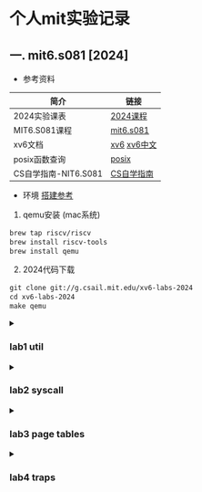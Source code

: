 # 个人mit实验记录

## 一. mit6.s081 [2024]

- 参考资料

| 简介            | 链接 |
|--------------------|--------------------------------------------|
| 2024实验课表              | [2024课程](https://pdos.csail.mit.edu/6.828/2024/schedule.html) |
| MIT6.S081课程            | [mit6.s081](https://mit-public-courses-cn-translatio.gitbook.io/mit6-s081) |
| xv6文档                  | [xv6](https://xv6-guide.github.io/xv6-riscv-book) [xv6中文](https://th0ar.gitbooks.io/xv6-chinese/content/content/chapter2.html)|
| posix函数查询             | [posix](https://man7.org/linux/man-pages/) |
| CS自学指南-NIT6.S081      | [CS自学指南](https://csdiy.wiki/%E6%93%8D%E4%BD%9C%E7%B3%BB%E7%BB%9F/MIT6.S081/) |

- 环境 [搭建参考](https://pdos.csail.mit.edu/6.S081/2024/tools.html)

1. qemu安装 (mac系统)
```
brew tap riscv/riscv
brew install riscv-tools
brew install qemu
```

2. 2024代码下载
``` git
git clone git://g.csail.mit.edu/xv6-labs-2024
cd xv6-labs-2024
make qemu
```

<details>
    <summary><h3>lab1 util</h3></summary>

- https://pdos.csail.mit.edu/6.828/2024/labs/util.html

#### 1. sleep (easy) [代码参考](./xv6-labs-2024/lab1:%20util/1.%20sleep/sleep.c)
```
调用sleep来实现休眠一定时间 实现在user/sleep.c
```

```
需要固定在Makefile文件下加入写好的 (后续就不在提示说明了 都需要添加)
UPROGS=\
    $U/_cat\
    ...
    $U/_zombie\
    $U/_sleep\

```

#### 2. pingpong (easy) [代码参考](./xv6-labs-2024/lab1:%20util/2.%20pingpong/pingpong.c)
```
使用管道 实现父子进程之间通信
1. 父进程发送数据给子进程
2. 子进程打印 printf("%d: received ping\n", getpid());
3. 子进程发送数据给父进程
4. 父进程打印 printf("%d: received pong\n", getpid());
实现在user/pingpong.c
```

- fork后 子进程默认复制父进程全部的文件描述符 需要分别各自关闭
![pingpong](./doc/mit6.s081/pingpong.png)

- [pipe](https://man7.org/linux/man-pages/man2/pipe.2.html)
- [fork](https://man7.org/linux/man-pages/man2/fork.2.html)
- [dup](https://man7.org/linux/man-pages/man2/dup.2.html)
- [getpid](https://man7.org/linux/man-pages/man2/getpid.2.html)
- [read](https://man7.org/linux/man-pages/man2/read.2.html)
- [write](https://man7.org/linux/man-pages/man2/write.2.html)
- [printf](https://man7.org/linux/man-pages/man3/fprintf.3.html)

```
    int pipe(int pipefd[2]);
    pipefd[0]读端文件描述符 pipefd[1]写端文件描述符

    pid_t fork(void);
    在父进程中返回子进程id
    在子进程中返回0确认自己是子进程
    返回-1表示错误

    int dup(int oldfd);
    成功 新建一个文件描述符 共享文件偏移和文件状态（不包括关闭)
    失败 返回-1

    pid_t getpid(void);
    回调用该函数的进程的进程ID

    ssize_t read(int fd, void buf[.count], size_t count);
    成功 返回count的字节数 遇到文件结尾会提前返回
    失败 返回-1

    ssize_t write(int fd, const void buf[.count], size_t count);
    成功 返回实际写入的字节数 可能小于count（缓冲区溢出等情况）为0表示没写入任何数据
    失败 返回-1

    int printf(const char *restrict format, ...);
    失败 返回一个负数
```

![pingpong](./doc/mit6.s081/pingpong2.jpeg)

#### 3. pingpong (moderate)/(hard) [代码参考](./xv6-labs-2024/lab1:%20util/3.%20primes/primes.c)

```
父进程给子进程发送[2,280]的数字 子进程筛掉并打印质数
实现在user/primes.c
```

![primes](./doc/mit6.s081/primes.png)

- Bell Labs and CSP Threads [参考地址](https://swtch.com/~rsc/thread/)
- [wait](https://man7.org/linux/man-pages/man2/wait.2.html)

```
sizeof
返回当前系统所占字节数 如sizeof(int)返回int类型占当前系统的字节数

pid_t wait(int *_Nullable wstatus);
wait(&wstatus)等价于waitpid(-1, &wstatus, 0)
pid = -1 表示等待任意一个子进程

true不是内置的单词 while(true)是错误的 要换while(1)

函数需要先声明在使用
如:
void handle();

int main(int argc, char const *argv[]) {
    handle();
}

void handle() {
}
```

![primes](./doc/mit6.s081/primes2.jpeg)

#### 4. find (moderate) [代码参考](./xv6-labs-2024/lab1:%20util/4.%20find/find.c)

```
实现find命令 参考user/ls.c文件
实现在user/find.c
```

- [open](https://man7.org/linux/man-pages/man2/open.2.html)
- [fstat](https://man7.org/linux/man-pages/man3/fstat.3p.html)
- [strcpy](https://man7.org/linux/man-pages/man3/strcpy.3.html)
- [memmove](https://man7.org/linux/man-pages/man3/memmove.3.html)
- [stat](https://man7.org/linux/man-pages/man2/stat.2.html)
- [strcmp](https://www.man7.org/linux/man-pages/man3/strcmp.3.html)

```
int open(const char *pathname, int flags, .../* mode_t mode */ );
成功 返回一个大于0的文件描述符

int fstat(int fildes, struct stat *buf);
成功：返回0，更新 st_uid、st_gid、st_size 和 st_mode 等字段 buf填充文件状态信息
常用字段 st_ino(文件inode编号) st_size(文件大小)

char *stpcpy(char *restrict dst, const char *restrict src);
将 src 所指向的字符串（包括字符串结束符 '\0'）复制到 dst 所指向的字符数组中

void *memmove(void dest[.n], const void src[.n], size_t n);
函数将 n 个字节从内存区域 src 复制到内存区域 dest

int stat(const char *restrict pathname,struct stat *restrict statbuf);
成功：返回0，statbuf填充有效数据

int strcmp(const char *s1, const char *s2);
0 s1=s2
>0 s1的字典序大于s2
<0 s1的字典序小于s2

struct dirent {
  ushort inum;
  char name[DIRSIZ];
};
目录也是一种特殊的文件 因此固定读dirent大小的文件就是遍历目录了

DIRSIZE默认为14大小 如果文件名超过14的话会截断
```

```
参考ls.c 如果文件名称匹配的情况就输出
如果是目录的话 就递归遍历
注意目录的拼接
// 假设path=. 下一级目录是a 则需要变成./a
strcpy(buf, path); // buf -> .
p = buf+strlen(buf);
*p = '/';
p++; // buf -> ./
memmove(p, de.name, DIRSIZ); // buf -> ./a
p[DIRSIZ] = 0; // 保证文件名格式 文件名要求是以\0结尾的
```

#### 5. xargs (moderate) [代码参考](./xv6-labs-2024/lab1:%20util/5.%20xargs/xargs.c)

```
xargs命令的作用就是将标准输入的内容转换为命令行参数
实现在user/xargs.c
find . b | sort
输出
./b

find . b | xargs sort
输出 ./b文件里面的内容排序
相当于sort ./b
```

```
使用如下命令当参考 (echo 1 ; echo 2) | xargs echo
输入是按\n分割的
传到标准输入中的内容是1\n2\n

字符的结束符是\0 因此收到1\n需要转成1\0去处理

main函数的argv中 0存储程序的名称 如0=xargs 1=echo
C字符串需要以\0结尾 但标准输入的原始字节流不包含\0 而是使用\n分割
如果输入里面有\n 则是0=\ 1=n 2=\n
```

- 标准输入的内容根据\n划分 然后依次执行
![xargs](./doc/mit6.s081/xargs.jpeg)

</details>

<details>
    <summary><h3>lab2 syscall</h3></summary>

- https://pdos.csail.mit.edu/6.828/2024/labs/syscall.html

#### gdb使用

- [在vscode上完美调试xv6指南](https://zhuanlan.zhihu.com/p/567525198)

#### 1. System call tracing (moderate) [代码参考](./xv6-labs-2024/lab2:%20syscall/1.%20system%20call%20tracing)
```
增加trace命令 打印进程ID、系统调用名称和返回值(保存在a0)
```
> **为什么用a0?**
>
> https://github.com/riscv-non-isa/riscv-elf-psabi-doc/blob/712449f8efcf6b3acd9e2a2a7ddfe89486317877/riscv-cc.adoc#integer-calling-convention

#### 2. attack xv6 (moderate) [代码参考](./xv6-labs-2024/lab2:%20syscall/2.%20attack%20xv6)

```
user/attack.c 中的secret最终分配到了那个页表上
```

- 参考文章 [attack xv6](https://nosae.top/posts/attack-xv6/)
- 查看日志 观察分配内存的0x0000000087f28000 最终是在第9页 [执行结果](./xv6-labs-2024/lab2:%20syscall/2.%20attack%20xv6/doc/执行结果.txt)

```
1. 按提示把页表清空部分都注释了
2. 根据页表的分配知道最终使用了那一块
```

</details>

<details>
    <summary><h3>lab3 page tables</h3></summary>

- https://pdos.csail.mit.edu/6.828/2024/labs/pgtbl.html

#### 1. Inspect a user-process page table (easy) [pte转pa](./xv6-labs-2024/lab3:%20page%20tables/1.%20Inspect%20a%20user-process%20page%20table)

```
打印pgtbltest进程的前10页和后10页的页表项并解释
```

| 标志位 | 位索引 | 名称（英文） | 作用描述 |
| --- | --- | --- | --- |
| PTE_V | 0 | Valid | 有效位 1:有效 0:无效|
| PTE_R | 1 | Read | 读权限 1:有效 0:无效|
| PTE_W | 2 | Write | 写权限 1:有效 0:无效 仅当PTE_V = 1时有效，需与PTE_R配合|
| PTE_X | 3 | Execute | 执行权限 置1允许将页面视为代码执行 用于区分代码和数据页面 |
| PTE_U | 4 | User | 控制用户态访问权限 1:允许用户态访问  |
| PTE_G | 5 | Global | 表示全局映射 置1表示该PTE对所有地址空间有效（xv6中忽略) |
| PTE_A | 6 | Accessed | 硬件置1表示页面被访问（读/写/取指）xv6中可用于页面替换优化 |
| PTE_D | 7 | Dirty | 硬件置1表示页面被写入（脏页 xv6中可用于写回策略或写时复制 |
| PTE_RSW | 8-9 | Reserved for Software | 保留给软件使用 xv6中可自定义（如用于写时复制或页面状态跟踪)|


- 参考文章 [理解 RISC-V 上的 xv6 中的页表](https://cs326-s25.cs.usfca.edu/guides/page-tables)

打印的结果
```
va 0x0 pte 0x21FCD85B pa 0x87F36000 perm 0x5B
va 0x1000 pte 0x21FD1417 pa 0x87F45000 perm 0x17
va 0x2000 pte 0x21FD1007 pa 0x87F44000 perm 0x7
va 0x3000 pte 0x21FD40D7 pa 0x87F50000 perm 0xD7
...
va 0xFFFFD000 pte 0x0 pa 0x0 perm 0x0
va 0xFFFFE000 pte 0x21FC8CC7 pa 0x87F23000 perm 0xC7
va 0xFFFFF000 pte 0x2000184B pa 0x80006000 perm 0x4B
```

解释说明
```
va: 虚拟地址 pte: 页表项 pa: 物理地址 perm: 权限位
如条目2
va 0x1000 pte 0x21FD1417 pa 0x87F45000 perm 0x17
0x21FD1417 = PPN(44) + Perm(10) = 0x87F45 + 0x17
0x17 = 00010111
位 0（V）：1 有效
位 1（R）：1 可读
位 2（W）：1 可写
位 3（X）：0 不可作为代码执行
位 4（U）：1 允许用户态访问
位 5（G）：0 非全局
位 6（A）：0 未访问
位 7（D）：0 未修改
```

#### 2. Speed up system calls (easy) [代码参考](./xv6-labs-2024/lab3:%20page%20tables/2.%20speed%20up%20system%20page%20calls)

```
调用pid的时候 从用户态调用 进程创建后 映射到USYSCALL (kernel.proc.c proc_pagetable函数)
存储一个usyscall结构体 初始化当前进程的pid (kernel.proc.c allocproc函数)
```

流程如下
1. allocproc 分配物理内存
2. proc_pagetable 创建虚拟地址和物理内存地址的映射关系
3. freeproc 释放进程资源并重置状态
4. proc_freepagetable 接触虚拟地址和物理内存地址的关系 经过如下流程释放页表的物理内存
proc_freepagetable -> uvmfree -> freewalk -> kfree((void*)pagetable);

#### 3. Print a page table (easy) [代码参考](./xv6-labs-2024/lab3:%20page%20tables/3.%20print%20a%20page%20table)

```
实现vmprint（kernel.vm.c文件中) 打印va（虚拟地址) pte(页表项) pa(物理地址)
```

默认没有测试 因此在exec.c中添加如下代码主动调用 make qemu时自动测试
```
int
exec(char *path, char **argv)
{ ...
  if (p->pid == 1) {
      vmprint(p->pagetable);  // 这会打印 init 进程的页表
  }
  return argc;
  ...
}
```

- 虚拟地址格式如下 可以使用PXSHIFT宏获取偏移
```
| VPN[2] (9 bits) | VPN[1] (9 bits) | VPN[0] (9 bits) | Page Offset (12 bits) |

vpn2（30-38位) vpn1 (21-29位) vpn0 (12-20位)
PXSHIFT宏 输入2输出30 输入1输出21 输入0输出12
```

#### 4. Use superpages (moderate)/(hard) [代码参考](./xv6-labs-2024/lab3:%20page%20tables/4.%20use%20superpages)

```
实现超级页 大小为2mb
```

- 2mb = 2的21次方 相当于VPN[1] + VPN[0] + Offset 即L1的pte直接指向超级页
- 修改pgtbltest的测试 单独支持超级页测试

```
make grade 测试失败的情况和解决方案
1. sbrkmuch失败
需要管理好超级页和普通页的申请和释放情况 主要问题是申请的最新是超级页 然后释放了普通页的处理
目前取巧 选择如下方案
申请超过50个超级页 （避免处理超级页不够的情况）
在sbrk函数上管理使用的超级页和普通页情况
2. 边界条件未考虑 trap了 根据提示处理0xd 0xf
```

![最终成绩](./doc/mit6.s081/lab3-result.png)
</details>


<details>
    <summary><h3>lab4 traps</h3></summary>

- https://pdos.csail.mit.edu/6.828/2024/labs/traps.html

#### 1. RISC-V assembly (easy) [内联和不内联的call.asm](./xv6-labs-2024/lab4:%20traps/1.%20risc-v%20assembly)

```
1. Which registers contain arguments to functions? For example, which register holds 13 in main's call to printf?
哪些寄存器包含函数的参数？例如，在 main 函数调用 printf 时，哪个寄存器保存的是 13？ (文件是/user/call.c)
```

```
2. Where is the call to function f in the assembly code for main? Where is the call to g? (Hint: the compiler may inline functions.)
在 main 函数的汇编代码中，对函数 f 的调用在哪里？对函数 g 的调用又在哪里？（提示：编译器可能会内联函数。）
```

```
3. At what address is the function printf located?
函数 printf 位于什么地址？
```

```
4. What value is in the register ra just after the jalr to printf in main?
在 main 中，紧接着 jalr 到 printf 之后，寄存器 ra 中的值是什么？
```

![riscv-abi](./doc/mit6.s081/riscv-abi.png)

- 图片来源: RSD架构 资源池 risc架构[转载] https://blog.51cto.com/u_16213722/8400291

```
make fs.img
在生成的./user/call.asm中发现是a2寄存器
```

![lab4-gdb.png](./doc/mit6.s081/lab4-gdb.png)

- 回答问题1-4
```
# 终端启动一个窗口A
make qemu-gdb
在一个窗口 直到出现 -gdb tcp::25501 (不一定端口是这个)

终端启动另一个窗口B

# 在本地启动GDB调试器
gdb

# 查看当前工作目录（确认文件路径是否正确）
pwd

# 加载需要调试的目标文件（此处为./user/_call）
file ./user/_call

# 切换到分割窗口布局（同时显示代码和命令行，方便调试）
layout split

# 在main函数入口处设置断点
b main

# 在窗口A运行
call

# 运行程序（程序会执行到main函数的断点处暂停）
c

# 查看./user/call.asm
b *0x34
c

# 执行当前汇编指令 如果是函数调用则会进入函数内部(不进入函数内部的话是ni) 单步执行汇编指令（Step Instruction）
si

# 查看当前寄存器的值情况
info r
可以观察到 a2 0xd 13 (问题1答案)

观察call.asm 发现没有显示 被内联了 （问题2答案)
可以取消内联 在makefile文件里面添加 -fno-inline
CFLAGS = -Wall -Werror -O -fno-inline -fno-omit-frame-pointer -ggdb -gdwarf-2
make clean后重新生成
顺序如下 jal	12 <f> -> 调用f函数 -> jal 0 <g> -> g函数

非内联的情况 (问题3答案)
jal	712 <printf>

x/3i 0x712
   0x712 <printf>:	addi	sp,sp,-96
   0x714 <printf+2>:	sd	ra,24(sp)
   0x716 <printf+4>:	sd	s0,16(sp)

i r ra (问题4答案)
    ra             0x46	0x46 <main+32>
最终执行main函数的如下 修改a0的值
46:	4501                	li	a0,0
```

```
5. Run the following code.
运行以下代码。
    nsigned int i = 0x00646c72;
	printf("H%x Wo%s", 57616, (char *) &i);
What is the output? Here's an ASCII table that maps bytes to characters.
输出是什么？ ascll表参考 https://www.asciitable.com/

The output depends on that fact that the RISC-V is little-endian. If the RISC-V were instead big-endian what would you set i to in order to yield the same output? Would you need to change 57616 to a different value?
输出取决于 RISC-V 是否采用小端模式。如果 RISC-V 采用大端模式，你会将 i 设置为多少才能得到相同的输出？ 你需要改变 57616 为不同的值？

0x64=d 0x6c=l 0x72=r 输出hello world 0x00是c字符串的结尾
大端的话 换一下位置 726c4600

```

- c99标准 https://www.open-std.org/jtc1/sc22/wg14/www/docs/n1256.pdf

```
6. In the following code, what is going to be printed after 'y='? (note: the answer is not a specific value.) Why does this happen?
在下面的代码中，打印的内容 'y=' ?（注意：答案不是一个具体的值。）为什么這樣會發生嗎？

printf("x=%d y=%d", 3);
y后面的值是获取的a2 这里没有指定的话 就未知了
c99标准里面说明是未定义的 如下文档 274页
If there are insufficient arguments for the format, the behavior is undefined.
```

#### 2. Backtrace (moderate) [代码参考](./xv6-labs-2024/lab4:%20traps/2.%20backtrace)

```
在 kernel/printf.c 中实现backtrace()函数 (打印函数调用栈的地址 从当前栈打印到第一个栈)
```

- 使用PGROUNDDOWN(fp) （参见 kernel/riscv.h ）确定栈帧的指针边界
- 如图所示 fp-8就是当前的栈地址 fp-16就是上一个栈的栈帧的指针 (fp-16)-8就是上一个栈地址

```
+----------------------+  <-- 高地址
|  第7个及以后的参数    |  [rbp + 16]  (前6个参数通过寄存器传递)
|  (如果有更多参数)     |  [rbp + 24], [rbp + 32], ...
+----------------------+ [fp] 当前的
|  Return Address      |  [rbp + 8]   (函数返回后要执行的下一条指令地址)
+----------------------+
|  To Prev. Frame (fp) |  [rbp]       (指向上一个栈帧的fp，即旧rbp值)
+----------------------+
|  Saved Registers     |  [rbp - 8]   (如%rbx的值)
|                      |  [rbp - 16]  (如%rbp的值)
|                      |  [rbp - 24]  (如%r12的值)
|                      |  [rbp - 32]  (如%r13的值)
|                      |  [rbp - 40]  (如%r14的值)
|                      |  [rbp - 48]  (如%r15的值)
+----------------------+
|  Local Variables     |  [rbp - 56]  (第一个局部变量，如int a)
|                      |  [rbp - 64]  (第二个局部变量，如char b[8])
+----------------------+
|  临时空间/缓冲区      |  [rbp - 72]  (如表达式计算的临时数据)
|                      |  [rbp - 80]  (如函数调用的临时参数)
+----------------------+  <-- 低地址（栈顶，由rsp指针指向）
```

打印的结果
```
$ bttest
backtrace:
0x0000000080001df6
0x0000000080001ca8
0x0000000080001a32
```

```
% riscv64-unknown-elf-addr2line -e kernel/kernel
0x0000000080001df6
/Users/GolandProjects/me/xv6-labs-2024/kernel/sysproc.c:71
0x0000000080001ca8
/Users/GolandProjects/me/xv6-labs-2024/kernel/syscall.c:141 (discriminator 1)
0x0000000080001a32
/Users/GolandProjects/me/xv6-labs-2024/kernel/trap.c:76
```

</details>